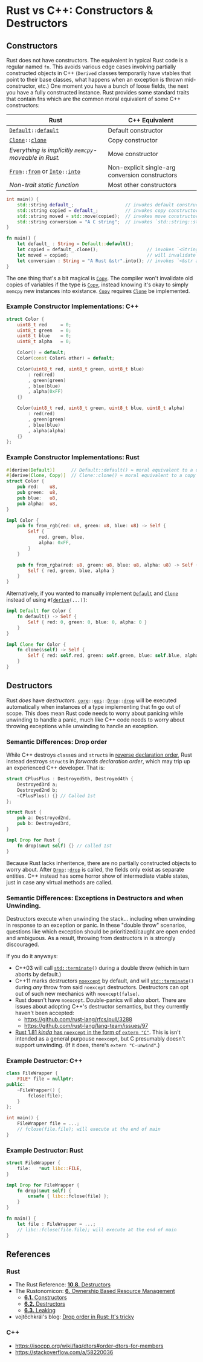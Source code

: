 # Rust vs C++: Constructors &amp; Destructors



## Constructors

Rust does not have constructors.
The equivalent in typical Rust code is a regular named `fn`.
This avoids various edge cases involving partially constructed objects in C++ (`Derived` classes temporarily have vtables that point to their base classes, what happens when an exception is thrown mid-constructor, etc.)
One moment you have a bunch of loose fields, the next you have a fully constructed instance.
Rust provides some standard traits that contain fns which are the common moral equivalent of some C++ constructors:

| Rust                                                          | C++ Equivalent                                    |
| --------------------------------------------------------------| --------------------------------------------------|
| <code>[Default]::[default]</code>                             | Default constructor                               |
| <code>[Clone]::[clone]</code>                                 | Copy constructor                                  |
| *Everything is implicitly `memcpy`-moveable in Rust.*         | Move constructor                                  |
| <code>[From]::[from]</code> or <code>[Into]::[into]</code>    | Non-explicit single-arg conversion constructors   |
| *Non-trait static function*                                   | Most other constructors                           |


```cpp
int main() {
    std::string default_;                   // invokes default constructor
    std::string copied = default_;          // invokes copy constructor
    std::string moved = std::move(copied);  // invokes move constructor
    std::string conversion = "A C string";  // invokes `std::string::string(const char*)`
}
```

```rust
fn main() {
    let default_ : String = Default::default();
    let copied = default_.clone();                  // invokes `<String as Clone>::clone()`
    let moved = copied;                             // will invalidate and prevent future access to `copied`
    let conversion : String = "A Rust &str".into(); // invokes `<&str as Into<String>>::into()`
}
```

The one thing that's a bit magical is <code>[Copy]</code>.
The compiler won't invalidate old copies of variables if the type is <code>[Copy]</code>, instead knowing it's okay to simply `memcpy` new instances into existance.
<code>[Copy]</code> requires <code>[Clone]</code> be implemented.

### Example Constructor Implementations: C++

```cpp
struct Color {
    uint8_t red     = 0;
    uint8_t green   = 0;
    uint8_t blue    = 0;
    uint8_t alpha   = 0;

    Color() = default;
    Color(const Color& other) = default;

    Color(uint8_t red, uint8_t green, uint8_t blue)
        : red(red)
        , green(green)
        , blue(blue)
        , alpha(0xFF)
    {}

    Color(uint8_t red, uint8_t green, uint8_t blue, uint8_t alpha)
        : red(red)
        , green(green)
        , blue(blue)
        , alpha(alpha)
    {}
};
```

### Example Constructor Implementations: Rust

```rust
#[derive(Default)]      // Default::default() ≈ moral equivalent to a default constructor
#[derive(Clone, Copy)]  // Clone::clone() ≈ moral equivalent to a copy constructor
struct Color {
    pub red:    u8,
    pub green:  u8,
    pub blue:   u8,
    pub alpha:  u8,
}

impl Color {
    pub fn from_rgb(red: u8, green: u8, blue: u8) -> Self {
        Self {
            red, green, blue,
            alpha: 0xFF,
        }
    }

    pub fn from_rgba(red: u8, green: u8, blue: u8, alpha: u8) -> Self {
        Self { red, green, blue, alpha }
    }
}
```

Alternatively, if you wanted to manually implement <code>[Default]</code> and <code>[Clone]</code> instead of using <code>#\[[derive](https://doc.rust-lang.org/reference/attributes/derive.html)\(...\)\]</code>:

```rust
impl Default for Color {
    fn default() -> Self {
        Self { red: 0, green: 0, blue: 0, alpha: 0 }
    }
}

impl Clone for Color {
    fn clone(&self) -> Self {
        Self { red: self.red, green: self.green, blue: self.blue, alpha: self.alpha }
    }
}
```



## Destructors

Rust *does* have *destructors*.
<code>[core]::[ops]::[Drop]::[drop]</code> will be executed automatically when instances of a type implementing that fn go out of scope.
This does mean Rust code needs to worry about panicing while unwinding to handle a panic,
much like C++ code needs to worry about throwing exceptions while unwinding to handle an exception.



### Semantic Differences: Drop order

While C++ destroys `class`es and `struct`s in [reverse declaration order](https://isocpp.org/wiki/faq/dtors#order-dtors-for-members),
Rust instead destroys `struct`s in *forwards declaration order*, which may trip up an experienced C++ developer.
That is:

```cpp
struct CPlusPlus : Destroyed5th, Destroyed4th {
    Destroyed3rd a;
    Destroyed2nd b;
    ~CPlusPlus() {} // Called 1st
};
```

```rust
struct Rust {
    pub a: Destroyed2nd,
    pub b: Destroyed3rd,
}

impl Drop for Rust {
    fn drop(&mut self) {} // called 1st
}
```

Because Rust lacks inheritence, there are no partially constructed objects to worry about.
After <code>[Drop]::[drop]</code> is called, the fields only exist as separate entities.
C++ instead has some horror show of intermediate vtable states, just in case any virtual methods are called.



### Semantic Differences: Exceptions in Destructors and when Unwinding.

Destructors execute when unwinding the stack... including when unwinding in response to an exception or panic.
In these "double throw" scenarios, questions like which exception should be prioritized/caught are open ended and ambiguous.
As a result, throwing from destructors in is strongly discouraged.

If you do it anyways:

-   C++03 will call <code>[std::terminate]\(\)</code> during a double throw (which in turn aborts by default.)
-   C++11 marks destructors [`noexcept`](https://en.cppreference.com/w/cpp/language/noexcept_spec) by default, and will <code>[std::terminate]\(\)</code> during *any* throw from said `noexcept` destructors.
    Destructors can opt out of such new mechanics with `noexcept(false)`.
-   Rust doesn't have `noexcept`.  Double-panics will also abort.  There are issues about adopting C++'s destructor semantics, but they currently haven't been accepted:
    -   <https://github.com/rust-lang/rfcs/pull/3288>
    -   <https://github.com/rust-lang/lang-team/issues/97>
-   [Rust 1.81 *kinda* has `noexcept` in the form of `extern "C"`](https://blog.rust-lang.org/2024/09/05/Rust-1.81.0.html#abort-on-uncaught-panics-in-extern-c-functions).
    This is isn't intended as a general purpouse `noexcept`, but C presumably doesn't support unwinding.  (If it does, there's `extern "C-unwind"`.)



### Example Destructor: C++

```cpp
class FileWrapper {
    FILE* file = nullptr;
public:
    ~FileWrapper() {
        fclose(file);
    }
};

int main() {
    FileWrapper file = ...;
    // fclose(file.file); will execute at the end of main
}
```

### Example Destructor: Rust

```rust
struct FileWrapper {
    file:   *mut libc::FILE,
}

impl Drop for FileWrapper {
    fn drop(&mut self) {
        unsafe { libc::fclose(file) };
    }
}

fn main() {
    let file : FileWrapper = ...;
    // libc::fclose(file.file); will execute at the end of main
}
```



## References

### Rust

-   The Rust Reference: [**10.8.** Destructors](https://doc.rust-lang.org/reference/destructors.html)
-   The Rustonomicon: [**6.** Ownership Based Resource Management](https://doc.rust-lang.org/nomicon/obrm.html)
    -   [**6.1.** Constructors](https://doc.rust-lang.org/nomicon/constructors.html)
    -   [**6.2.** Destructors](https://doc.rust-lang.org/nomicon/destructors.html)
    -   [**6.3.** Leaking](https://doc.rust-lang.org/nomicon/leaking.html)
-   vojtěchkrál's blog: [Drop order in Rust: It's tricky](https://vojtechkral.github.io/blag/rust-drop-order/)

### C++

-   <https://isocpp.org/wiki/faq/dtors#order-dtors-for-members>
-   <https://stackoverflow.com/a/58220036>




<!-- References -->

[core]:         https://doc.rust-lang.org/core/index.html
[ops]:          https://doc.rust-lang.org/std/ops/index.html

[Clone]:        https://doc.rust-lang.org/std/clone/trait.Clone.html
[Copy]:         https://doc.rust-lang.org/std/marker/trait.Copy.html
[Default]:      https://doc.rust-lang.org/std/default/trait.Default.html
[Drop]:         https://doc.rust-lang.org/std/ops/trait.Drop.html
[From]:         https://doc.rust-lang.org/std/convert/trait.From.html
[Into]:         https://doc.rust-lang.org/std/convert/trait.Into.html

[clone]:        https://doc.rust-lang.org/std/clone/trait.Clone.html#tymethod.default
[default]:      https://doc.rust-lang.org/std/default/trait.Default.html#tymethod.default
[drop]:         https://doc.rust-lang.org/std/ops/trait.Drop.html#tymethod.drop
[from]:         https://doc.rust-lang.org/std/convert/trait.From.html#tymethod.from
[into]:         https://doc.rust-lang.org/std/convert/trait.Into.html#tymethod.into

[std::terminate]:   https://en.cppreference.com/w/cpp/error/terminate
